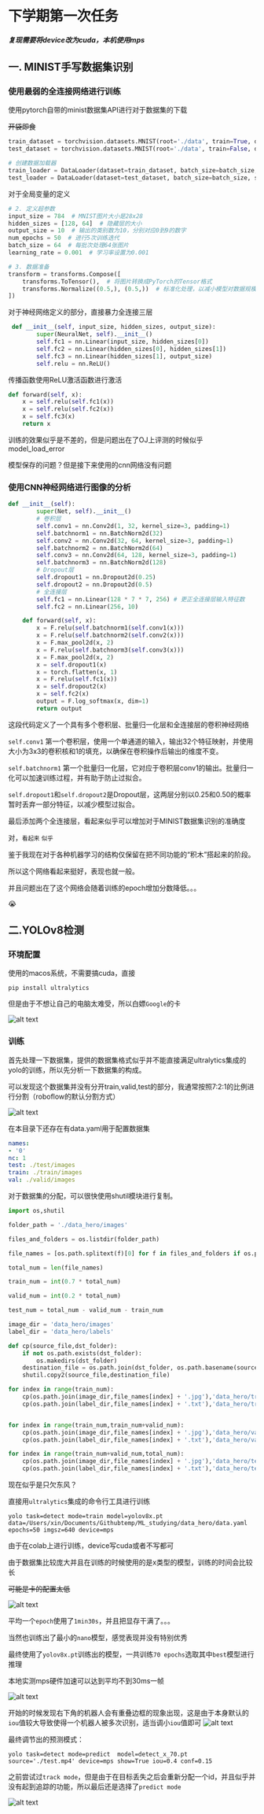 # 下学期第一次任务

##### 复现需要将device改为cuda，本机使用mps

## 一.  MINIST手写数据集识别

### 使用最弱的全连接网络进行训练

使用pytorch自带的minist数据集API进行对于数据集的下载

~~开袋即食~~

```python
train_dataset = torchvision.datasets.MNIST(root='./data', train=True, download=True, transform=transform)
test_dataset = torchvision.datasets.MNIST(root='./data', train=False, download=True, transform=transform)

# 创建数据加载器
train_loader = DataLoader(dataset=train_dataset, batch_size=batch_size, shuffle=True)
test_loader = DataLoader(dataset=test_dataset, batch_size=batch_size, shuffle=False)
```

对于全局变量的定义

```python
# 2. 定义超参数
input_size = 784  # MNIST图片大小是28x28
hidden_sizes = [128, 64]  # 隐藏层的大小
output_size = 10  # 输出的类别数为10，分别对应0到9的数字
num_epochs = 50  # 进行5次训练迭代
batch_size = 64  # 每批次处理64张图片
learning_rate = 0.001  # 学习率设置为0.001

# 3. 数据准备
transform = transforms.Compose([
    transforms.ToTensor(),  # 将图片转换成PyTorch的Tensor格式
    transforms.Normalize((0.5,), (0.5,))  # 标准化处理，以减小模型对数据规模的敏感性
])
```
对于神经网络定义的部分，直接暴力全连接三层

```python
 def __init__(self, input_size, hidden_sizes, output_size):
        super(NeuralNet, self).__init__()
        self.fc1 = nn.Linear(input_size, hidden_sizes[0])
        self.fc2 = nn.Linear(hidden_sizes[0], hidden_sizes[1])
        self.fc3 = nn.Linear(hidden_sizes[1], output_size)
        self.relu = nn.ReLU()
```
传播函数使用ReLU激活函数进行激活

```python
def forward(self, x):
    x = self.relu(self.fc1(x))
    x = self.relu(self.fc2(x))
    x = self.fc3(x)
    return x
```

训练的效果似乎是不差的，但是问题出在了OJ上评测的时候似乎model_load_error

模型保存的问题？但是接下来使用的cnn网络没有问题

### 使用CNN神经网络进行图像的分析

```python
def __init__(self):
        super(Net, self).__init__()
        # 卷积层
        self.conv1 = nn.Conv2d(1, 32, kernel_size=3, padding=1)
        self.batchnorm1 = nn.BatchNorm2d(32)
        self.conv2 = nn.Conv2d(32, 64, kernel_size=3, padding=1)
        self.batchnorm2 = nn.BatchNorm2d(64)
        self.conv3 = nn.Conv2d(64, 128, kernel_size=3, padding=1)
        self.batchnorm3 = nn.BatchNorm2d(128)
        # Dropout层
        self.dropout1 = nn.Dropout2d(0.25)
        self.dropout2 = nn.Dropout2d(0.5)
        # 全连接层
        self.fc1 = nn.Linear(128 * 7 * 7, 256) # 更正全连接层输入特征数
        self.fc2 = nn.Linear(256, 10)

    def forward(self, x):
        x = F.relu(self.batchnorm1(self.conv1(x)))
        x = F.relu(self.batchnorm2(self.conv2(x)))
        x = F.max_pool2d(x, 2)
        x = F.relu(self.batchnorm3(self.conv3(x)))
        x = F.max_pool2d(x, 2)
        x = self.dropout1(x)
        x = torch.flatten(x, 1)
        x = F.relu(self.fc1(x))
        x = self.dropout2(x)
        x = self.fc2(x)
        output = F.log_softmax(x, dim=1)
        return output
```

这段代码定义了一个具有多个卷积层、批量归一化层和全连接层的卷积神经网络

`self.conv1` 第一个卷积层，使用一个单通道的输入，输出32个特征映射，并使用大小为3x3的卷积核和1的填充，以确保在卷积操作后输出的维度不变。

`self.batchnorm1` 第一个批量归一化层，它对应于卷积层conv1的输出。批量归一化可以加速训练过程，并有助于防止过拟合。

`self.dropout1`和`self.dropout2`是Dropout层，这两层分别以0.25和0.50的概率暂时丢弃一部分特征，以减少模型过拟合。

最后添加两个全连接层，看起来似乎可以增加对于MINIST数据集识别的准确度

对，`看起来` `似乎`

鉴于我现在对于各种机器学习的结构仅保留在把不同功能的“积木”搭起来的阶段。

所以这个网络看起来挺好，表现也就一般。

并且问题出在了这个网络会随着训练的epoch增加分数降低。。。

😭

## 二.YOLOv8检测

### 环境配置

使用的macos系统，不需要搞cuda，直接

`pip install ultralytics`

但是由于不想让自己的电脑太难受，所以白嫖`Google`的卡

![alt text](image.png)

### 训练

首先处理一下数据集，提供的数据集格式似乎并不能直接满足ultralytics集成的yolo的训练，所以先分析一下数据集的构成。

可以发现这个数据集并没有分开train,valid,test的部分，我通常按照7:2:1的比例进行分割（roboflow的默认分割方式）

![alt text](image-1.png)

在本目录下还存在有data.yaml用于配置数据集

```yaml
names:
- '0'
nc: 1
test: ./test/images
train: ./train/images
val: ./valid/images
```
对于数据集的分配，可以很快使用shutil模块进行复制。

```python
import os,shutil

folder_path = './data_hero/images'

files_and_folders = os.listdir(folder_path)

file_names = [os.path.splitext(f)[0] for f in files_and_folders if os.path.isfile(os.path.join(folder_path, f))]

total_num = len(file_names)

train_num = int(0.7 * total_num)

valid_num = int(0.2 * total_num)

test_num = total_num - valid_num - train_num

image_dir = 'data_hero/images'
label_dir = 'data_hero/labels'

def cp(source_file,dst_folder):
    if not os.path.exists(dst_folder):
        os.makedirs(dst_folder)
    destination_file = os.path.join(dst_folder, os.path.basename(source_file))
    shutil.copy2(source_file,destination_file)

for index in range(train_num):
    cp(os.path.join(image_dir,file_names[index] + '.jpg'),'data_hero/train/images')
    cp(os.path.join(label_dir,file_names[index] + '.txt'),'data_hero/train/labels')


for index in range(train_num,train_num+valid_num):
    cp(os.path.join(image_dir,file_names[index] + '.jpg'),'data_hero/valid/images')
    cp(os.path.join(label_dir,file_names[index] + '.txt'),'data_hero/valid/labels')

for index in range(train_num+valid_num,total_num):
    cp(os.path.join(image_dir,file_names[index] + '.jpg'),'data_hero/test/images')
    cp(os.path.join(label_dir,file_names[index] + '.txt'),'data_hero/test/labels')
```

现在似乎是只欠东风？

直接用`ultralytics`集成的命令行工具进行训练

`yolo task=detect mode=train model=yolov8x.pt data=/Users/xin/Documents/Githubtemp/ML_studying/data_hero/data.yaml epochs=50 imgsz=640 device=mps`

由于在colab上进行训练，device写cuda或者不写都可

由于数据集比较庞大并且在训练的时候使用的是x类型的模型，训练的时间会比较长

~~可能是卡的配置太低~~

![alt text](image-2.png)

平均一个`epoch`使用了`1min30s`，并且把显存干满了。。。

当然也训练出了最小的`nano`模型，感觉表现并没有特别优秀

最终使用了`yolov8x.pt`训练出的模型，一共训练`70 epochs`选取其中`best`模型进行推理

本地实测mps硬件加速可以达到平均不到30ms一帧

![alt text](image-3.png)

开始的时候发现右下角的机器人会有重叠边框的现象出现，这是由于本身默认的`iou`值较大导致使得一个机器人被多次识别，适当调小`iou`值即可
![alt text](image-4.png)

最终调节出的预测模式：

`yolo task=detect mode=predict  model=detect_x_70.pt source='./test.mp4' device=mps show=True iou=0.4 conf=0.15`

之前尝试过`track mode`，但是由于在目标丢失之后会重新分配一个id，并且似乎并没有起到追踪的功能，所以最后还是选择了`predict mode`

![alt text](image-5.png)